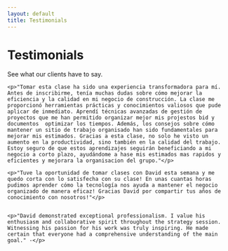 ```yaml
---
layout: default
title: Testimonials
---
```


<div class="post">
	<h1 class="pageTitle">Testimonials</h1>
	<!-- <h4>"And once the storm is over, you won't remember how you made it through, how you managed to survive. You won't even be sure whether the storm is really over. But one thing is certain. When you come out of the storm, you won't be the same person who walked in. That's what this storm's all about." —Haruki Murakami</h4> -->
	<p class="intro">See what our clients have to say.</p>

	<p>"Tomar esta clase ha sido una experiencia transformadora para mí. Antes de inscribirme, tenía muchas dudas sobre cómo mejorar la eficiencia y la calidad en mi negocio de construcción. La clase me proporcionó herramientas prácticas y conocimientos valiosos que pude aplicar de inmediato. Aprendí técnicas avanzadas de gestión de proyectos que me han permitido organizar mejor mis projestos bid y documentos  optimizar los tiempos. Además, los consejos sobre cómo mantener un sitio de trabajo organisado han sido fundamentales para mejorar mis estimados. Gracias a esta clase, no solo he visto un aumento en la productividad, sino también en la calidad del trabajo. Estoy seguro de que estos aprendizajes seguirán beneficiando a mi negocio a corto plazo, ayudándome a hase mis estimados mas rapidos y eficientes y mejorara la organisacion del grupo."</p>

	<p>"Tuve la oportunidad de tomar clases con David esta semana y me quedo corta con lo satisfecha con su clase! En unas cuantas horas pudimos aprender cómo la tecnología nos ayuda a mantener el negocio organizado de manera eficaz! Gracias David por compartir tus años de conocimiento con nosotros!"</p>


	<p>"David demonstrated exceptional professionalism. I value his enthusiasm and collaborative spirit throughout the strategy session. Witnessing his passion for his work was truly inspiring. He made certain that everyone had a comprehensive understanding of the main goal." -</p>

</div>
